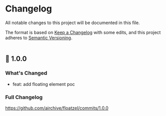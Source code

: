# Changelog
All notable changes to this project will be documented in this file.  

The format is based on [Keep a Changelog](https://keepachangelog.com/en/1.0.0/) with some edits,
and this project adheres to [Semantic Versioning](https://semver.org/spec/v2.0.0.html).  
&nbsp;

## 🎉 1.0.0

### What's Changed
* feat: add floating element poc

### Full Changelog 
https://github.com/airchive/floatzel/commits/1.0.0
